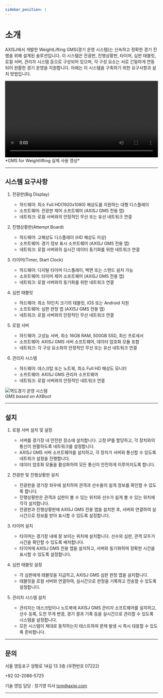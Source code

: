 ```yaml
---
sidebar_position: 1
---
```


# 소개

AXISJ에서 개발한 WeightLifting GMS(경기 운영 시스템)는 신속하고 정확한 경기 진행을 위해 설계된 솔루션입니다. 이 시스템은 전광판, 진행상황판, 타이머, 심판 태블릿, 로컬 서버, 관리자 시스템 등으로 구성되어 있으며, 각 구성 요소는 서로 긴밀하게 연동되어 원활한 경기 운영을 지원합니다. 아래는 이 시스템을 구축하기 위한 요구사항과 설치 방법입니다.

<video width="100%" preload="auto" controls>
    <source src="http://gms.luplin.com/assets/images/preview.mp4" type="video/mp4"/>
</video>
*GMS for Weightlifting 실제 사용 영상*

---

## 시스템 요구사항

1. 전광판(Big Display)
    - 하드웨어: 최소 Full HD(1920x1080) 해상도를 지원하는 대형 디스플레이
    - 소프트웨어: 전광판 제어 소프트웨어 (AXISJ GMS 전용 앱)
    - 네트워크: 로컬 서버와의 안정적인 무선 또는 유선 네트워크 연결

2. 진행상황판(Attempt Board)
    - 하드웨어: 고해상도 디스플레이 (HD 해상도 이상)
    - 소프트웨어: 경기 정보 표시 소프트웨어 (AXISJ GMS 전용 앱)
    - 네트워크: 로컬 서버와의 실시간 데이터 동기화를 위한 네트워크 연결

3. 타이머(Timer, Start Clock)
    - 하드웨어: 디지털 타이머 디스플레이, 벽면 또는 스탠드 설치 가능
    - 소프트웨어: 타이머 제어 소프트웨어 (AXISJ GMS 전용 앱)
    - 네트워크: 로컬 서버와의 동기화를 위한 네트워크 연결

4. 심판 태블릿
    - 하드웨어: 최소 10인치 크기의 태블릿, iOS 또는 Android 지원
    - 소프트웨어: 심판 판정 앱 (AXISJ GMS 전용 앱)
    - 네트워크: 로컬 서버와의 안정적인 무선 네트워크 연결

5. 로컬 서버
    - 하드웨어: 고성능 서버, 최소 16GB RAM, 500GB SSD, 최신 프로세서
    - 소프트웨어: AXISJ GMS 서버 소프트웨어, 데이터 암호화 모듈 포함
    - 네트워크: 각 구성 요소와의 안정적인 무선 또는 유선 네트워크 연결

6. 관리자 시스템
    - 하드웨어: 데스크탑 또는 노트북, 최소 Full HD 해상도 모니터
    - 소프트웨어: AXISJ GMS 관리자 소프트웨어
    - 네트워크: 로컬 서버와의 안정적인 네트워크 연결

![역도경기 운영 시스템](/docs/install_eqs.png) <br />
*GMS based on AXBoot*

---

## 설치

1. 로컬 서버 설치 및 설정
    - 서버를 경기장 내 안전한 장소에 설치합니다. 고정 IP를 할당하고, 각 장치와의 통신이 원활하도록 네트워크를 설정합니다.
    - AXISJ GMS 서버 소프트웨어를 설치하고, 각 장치가 서버와 통신할 수 있도록 네트워크 설정을 진행합니다.
    - 데이터 암호화 모듈을 활성화하여 모든 통신이 안전하게 이루어지도록 합니다.

2. 전광판 및 진행상황판 설치
    - 전광판을 경기장 좌우에 설치하여 관객과 선수들이 쉽게 정보를 확인할 수 있도록 합니다.
    - 진행상황판은 관객과 심판이 볼 수 있는 위치와 선수가 쉽게 볼 수 있는 위치에 각각 설치합니다.
    - 전광판과 진행상황판에 AXISJ GMS 전용 앱을 설치한 후, 서버와 연결하여 실시간으로 정보를 받아 표시할 수 있도록 설정합니다.

3. 타이머 설치
    - 타이머는 경기장 내에 잘 보이는 위치에 설치합니다. 선수와 심판, 관객 모두가 시간을 확인할 수 있도록 배치합니다.
    - 타이머에 AXISJ GMS 전용 앱을 설치하고, 서버와 동기화하여 정확한 시간을 표시할 수 있도록 설정합니다.

4. 심판 태블릿 설정
    - 각 심판에게 태블릿을 지급하고, AXISJ GMS 심판 판정 앱을 설치합니다.
    - 태블릿을 로컬 서버와 연결하여, 실시간으로 판정을 기록하고 전송할 수 있도록 설정합니다.

5. 관리자 시스템 설치
    - 관리자는 데스크탑이나 노트북에 AXISJ GMS 관리자 소프트웨어를 설치하고, 선수 등록, 도전 무게 변경, 경기 결과 기록 등을 실시간으로 관리할 수 있도록 시스템을 설정합니다.
    - 모든 시스템이 제대로 동작하는지 테스트하여 문제 발생 시 즉시 대응할 수 있도록 준비합니다.

---

## 문의
서울 영등포구 양평로 14길 13 3층 (우편번호 07222)

+82 02-2088-5725

기술 영업 담당 : 장기영 이사 tom@axisj.com

---



